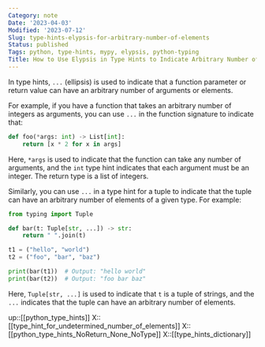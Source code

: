 ```yaml
---
Category: note
Date: '2023-04-03'
Modified: '2023-07-12'
Slug: type-hints-elypsis-for-arbitrary-number-of-elements
Status: published
Tags: python, type-hints, mypy, elypsis, python-typing
Title: How to Use Elypsis in Type Hints to Indicate Arbitrary Number of Elements
---
```

In type hints, `...` (ellipsis) is used to indicate that a function parameter or return value can have an arbitrary number of arguments or elements.

For example, if you have a function that takes an arbitrary number of integers as arguments, you can use `...` in the function signature to indicate that:

```python
def foo(*args: int) -> List[int]:
    return [x * 2 for x in args]
```

Here, `*args` is used to indicate that the function can take any number of arguments, and the `int` type hint indicates that each argument must be an integer. The return type is a list of integers.

Similarly, you can use `...` in a type hint for a tuple to indicate that the tuple can have an arbitrary number of elements of a given type. For example:

```python
from typing import Tuple

def bar(t: Tuple[str, ...]) -> str:
    return " ".join(t)

t1 = ("hello", "world")
t2 = ("foo", "bar", "baz")

print(bar(t1))  # Output: "hello world"
print(bar(t2))  # Output: "foo bar baz"
```

Here, `Tuple[str, ...]` is used to indicate that `t` is a tuple of strings, and the `...` indicates that the tuple can have an arbitrary number of elements.

up::[[python_type_hints]]
X::[[type_hint_for_undetermined_number_of_elements]]
X::[[python_type_hints_NoReturn_None_NoType]]
X::[[type_hints_dictionary]]